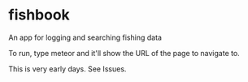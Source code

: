 # fishbook
An app for logging and searching fishing data

To run, type meteor and it'll show the URL of the page to navigate to.

This is very early days.  See Issues.

